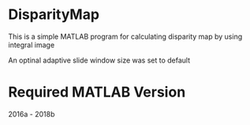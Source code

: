 # DisparityMap
This is a simple MATLAB program for calculating disparity map by using integral image

An optinal adaptive slide window size was set to default

# Required MATLAB Version
2016a - 2018b
